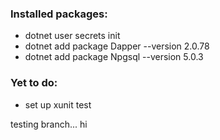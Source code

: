 ### Installed packages:

- dotnet user secrets init
- dotnet add package Dapper --version 2.0.78
- dotnet add package Npgsql --version 5.0.3

### Yet to do:
- set up xunit test

testing branch... hi 